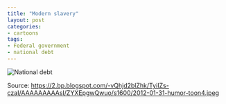 ```yaml
---
title: "Modern slavery"
layout: post
categories:
- cartoons
tags:
- Federal government
- national debt
---
```


![National debt](https://2.bp.blogspot.com/-vQhjd2blZhk/TyiIZs-czaI/AAAAAAAAAsI/ZYXEpgwQwuo/s1600/2012-01-31-humor-toon4.jpeg)

Source: https://2.bp.blogspot.com/-vQhjd2blZhk/TyiIZs-czaI/AAAAAAAAAsI/ZYXEpgwQwuo/s1600/2012-01-31-humor-toon4.jpeg
